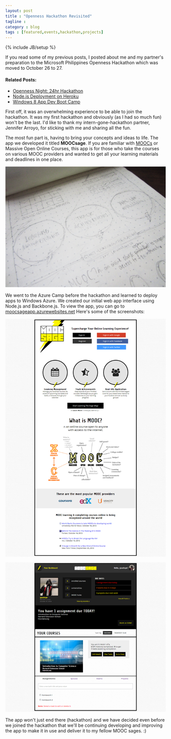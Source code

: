 ```yaml
---
layout: post
title : "Openness Hackathon Revisited"
tagline : 
category : blog
tags : [featured,events,hackathon,projects]
---
```

{% include JB/setup %}

If you read some of my previous posts, I posted about me and my partner's preparation to the Microsoft Philippines Openness Hackathon which was moved to October 26 to 27.

#### Related Posts:
- [Openness Night: 24hr Hackathon](/blog/openness-night-24-hour-hackathon/)
- [Node.js Deployment on Heroku](/blog/hackathon-preparation-deployment/)
- [Windows 8 App Dev Boot Camp](/blog/windows-8-app-dev-bootcamp/)

First off, it was an overwhelming experience to be able to join the hackathon. It was my first hackathon and obviously (as I had so much fun) won't be the last. I'd like to thank my intern-gone-hackathon partner, Jennifer Arroyo, for sticking with me and sharing all the fun. 

The most fun part is, having to bring your concepts and ideas to life. The app we developed it titled **MOOCsage**. If you are familiar with [MOOCs](http://en.wikipedia.org/wiki/Massive_open_online_course) or Massive Open Online Courses, this app is for those who take the courses on various MOOC providers and wanted to get all your learning materials and deadlines in one place. 

![MOOCsage Home Draft](/assets/images/posts/2013/moocsage-draft-home.png)

We went to the Azure Camp before the hackathon and learned to deploy apps to Windows Azure. We created our initial web app interface using Node.js and Backbone.js. To view the app, you can go to [moocsageapp.azurewebsites.net](http://moocsageapp.azurewebsites.net/) Here's some of the screenshots:

![MOOCsage Home](/assets/images/posts/2013/moocsage-home.png)

![MOOCsage Dashboard](/assets/images/posts/2013/moocsage-dashboard.png)

The app won't just end there (hackathon) and we have decided even before we joined the hackathon that we'll be continuing developing and improving the app to make it in use and deliver it to my fellow MOOC sages. :)